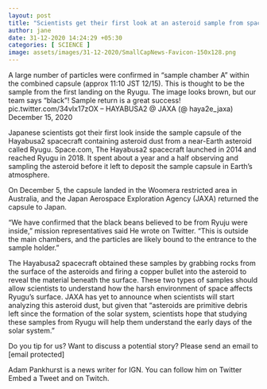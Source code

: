 ```yaml
---
layout: post
title: "Scientists get their first look at an asteroid sample from space"
author: jane 
date: 31-12-2020 14:24:29 +05:30 
categories: [ SCIENCE ] 
image: assets/images/31-12-2020/SmallCapNews-Favicon-150x128.png
---
```

A large number of particles were confirmed in “sample chamber A” within the combined capsule (approx 11:10 JST 12/15). This is thought to be the sample from the first landing on the Ryugu. The image looks brown, but our team says “black”! Sample return is a great success! pic.twitter.com/34vIx17zOX – HAYABUSA2 @ JAXA (@ haya2e_jaxa) December 15, 2020

Japanese scientists got their first look inside the sample capsule of the Hayabusa2 spacecraft containing asteroid dust from a near-Earth asteroid called Ryugu. Space.com, The Hayabusa2 spacecraft launched in 2014 and reached Ryugu in 2018. It spent about a year and a half observing and sampling the asteroid before it left to deposit the sample capsule in Earth’s atmosphere.

On December 5, the capsule landed in the Woomera restricted area in Australia, and the Japan Aerospace Exploration Agency (JAXA) returned the capsule to Japan.

“We have confirmed that the black beans believed to be from Ryuju were inside,” mission representatives said He wrote on Twitter. “This is outside the main chambers, and the particles are likely bound to the entrance to the sample holder.”

The Hayabusa2 spacecraft obtained these samples by grabbing rocks from the surface of the asteroids and firing a copper bullet into the asteroid to reveal the material beneath the surface. These two types of samples should allow scientists to understand how the harsh environment of space affects Ryugu’s surface. JAXA has yet to announce when scientists will start analyzing this asteroid dust, but given that “asteroids are primitive debris left since the formation of the solar system, scientists hope that studying these samples from Ryugu will help them understand the early days of the solar system.”

Do you tip for us? Want to discuss a potential story? Please send an email to [email protected]

Adam Pankhurst is a news writer for IGN. You can follow him on Twitter Embed a Tweet and on Twitch.